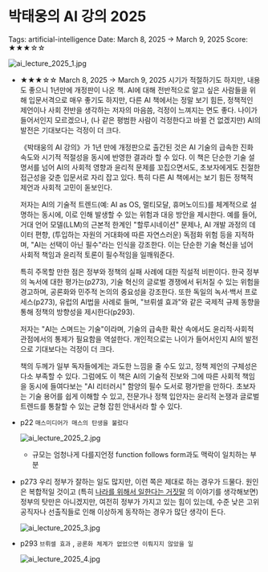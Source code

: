 # 박태웅의 AI 강의 2025

Tags: artificial-intelligence
Date: March 8, 2025 → March 9, 2025
Score: ★★★☆☆

![ai_lecture_2025_1.jpg](ai_lecture_2025/ai_lecture_2025_1.jpg)

- ★★★☆☆ March 8, 2025 → March 9, 2025 시기가 적절하기도 하지만, 내용도 좋으니 1년만에 개정판이 나온 책. AI에 대해 전반적으로 알고 싶은 사람들을 위해 입문서격으로 매우 좋기도 하지만, 다른 AI 책에서는 정말 보기 힘든, 정책적인 제언이나 사회 전반을 생각하는 저자의 마음씀, 걱정이 느껴지는 면도 좋다. 나이가 들어서인지 모르겠으나, (나 같은 평범한 사람이 걱정한다고 바뀔 건 없겠지만) AI의 발전은 기대보다는 걱정이 더 크다.

    《박태웅의 AI 강의》가 1년 만에 개정판으로 출간된 것은 AI 기술의 급속한 진화 속도와 시기적 적절성을 동시에 반영한 결과라 할 수 있다. 이 책은 단순한 기술 설명서를 넘어 AI의 사회적 영향과 윤리적 문제를 꼬집으면서도, 초보자에게도 친절한 접근성을 갖춘 입문서로 자리 잡고 있다. 특히 다른 AI 책에서는 보기 힘든 정책적 제언과 사회적 고민이 돋보인다.

    저자는 AI의 기술적 트렌드(예: AI as OS, 멀티모달, 휴머노이드)를 체계적으로 설명하는 동시에, 이로 인해 발생할 수 있는 위험과 대응 방안을 제시한다. 예를 들어, 거대 언어 모델(LLM)의 근본적 한계인 "할루시네이션" 문제나, AI 개발 과정의 데이터 편향, (투입하는 자원의 거대화에 따른 자연스러운) 독점화 위험 등을 지적하며, "AI는 선택이 아닌 필수"라는 인식을 강조한다. 이는 단순한 기술 혁신을 넘어 사회적 책임과 윤리적 토론이 필수적임을 일깨워준다.

    특히 주목할 만한 점은 정부와 정책의 실패 사례에 대한 직설적 비판이다. 한국 정부의 녹서에 대한 평가는(p273), 기술 혁신의 글로벌 경쟁에서 뒤처질 수 있는 위험을 경고하며, 공론화와 민주적 논의의 중요성을 강조한다. 또한 독일의 녹서·백서 프로세스(p273), 유럽의 AI법을 사례로 들며, "브뤼셀 효과"와 같은 국제적 규제 동향을 통해 정책의 방향성을 제시한다(p293).

    저자는 "AI는 스며드는 기술"이라며, 기술의 급속한 확산 속에서도 윤리적·사회적 관점에서의 통제가 필요함을 역설한다. 개인적으로는 나이가 들어서인지 AI의 발전으로 기대보다는 걱정이 더 크다.

    책의 두께가 일부 독자들에게는 과도한 느낌을 줄 수도 있고, 정책 제언의 구체성은 다소 부족할 수 있다. 그럼에도 이 책은 AI의 기술적 진보와 그에 따른 사회적 책임을 동시에 들여다보는 "AI 리터러시" 함양의 필수 도서로 평가받을 만하다. 초보자는 기술 용어를 쉽게 이해할 수 있고, 전문가나 정책 입안자는 윤리적 논쟁과 글로벌 트렌드를 통찰할 수 있는 균형 잡힌 안내서라 할 수 있다.

- p22 `매스미디어가 매스의 탄생을 불렀다`

    ![ai_lecture_2025_2.jpg](ai_lecture_2025/ai_lecture_2025_2.jpg)

    - 규모는 엄청나게 다를지언정 function follows form과도 맥락이 일치하는 부분
- p273 우리 정부가 잘하는 일도 많지만, 이런 쪽은 제대로 하는 경우가 드물다. 원인은 복합적일 것이고 (특히 [나라를 위해서 일한다는 거짓말](https://github.com/hyunjun/bookmarks/blob/master/the_lie_of_working_for_your_country.md) 의 이야기를 생각해보면) 정부의 탓만은 아니겠지만, 여전히 정부가 가지고 있는 힘이 있는데, 수준 낮은 고위 공직자나 선출직들로 인해 이상하게 동작하는 경우가 많단 생각이 든다.

    ![ai_lecture_2025_3.jpg](ai_lecture_2025/ai_lecture_2025_3.jpg)

- p293 `브뤼셀 효과` , `공론화 체계가 없었으면 이뤄지지 않았을 일`

    ![ai_lecture_2025_4.jpg](ai_lecture_2025/ai_lecture_2025_4.jpg)
